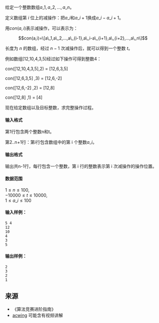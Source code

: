 给定一个整数数组$a\_1,a\_2,…,a\_n$。

定义数组第 $i$ 位上的减操作：把$a\_i$和$a\_{i+1}$换成$a\_i - a\_{i+1}$。

用$con(a,i)$表示减操作，可以表示为：

$$con(a,i)=\[a\_1,a\_2,…,a\_{i-1},a\_i-a\_{i+1},a\_{i+2},…,a\_n\]$$

长度为 $n$ 的数组，经过 $n-1$ 次减操作后，就可以得到一个整数 $t$。

例如数组\[12,10,4,3,5\]经过如下操作可得到整数4：

con(\[12,10,4,3,5\],2) = \[12,6,3,5\]

con(\[12,6,3,5\] ,3) = \[12,6,-2\]

con(\[12,6,-2\] ,2) = \[12,8\]

con(\[12,8\] ,1) = \[4\]

现在给定数组以及目标整数，求完整操作过程。

#### 输入格式

第1行包含两个整数n和t。

第2..n+1行：第i行包含数组中的第 i 个整数$a\_i$。

#### 输出格式

输出共n-1行，每行包含一个整数，第 i 行的整数表示第 i 次减操作的操作位置。

#### 数据范围

$1 \le n \le 100$,  
$-10000 \le t \le 10000$,  
$1 \le a\_i \le 100$

#### 输入样例：

```
5 4
12
10
4
3
5
```

#### 输出样例：

```
2
3
2
1
```

## 来源 
- 《算法竞赛进阶指南》
- [acwing](https://www.acwing.com/problem/content/318/) 可能含有视频讲解